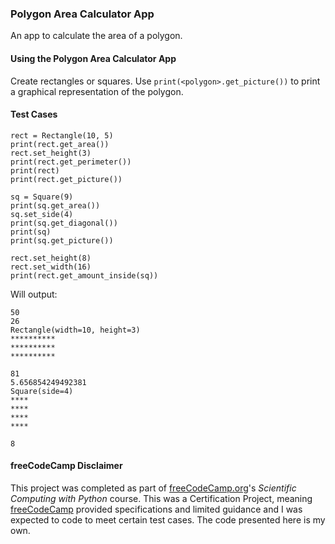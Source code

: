 ### Polygon Area Calculator App

An app to calculate the area of a polygon.

#### Using the Polygon Area Calculator App

Create rectangles or squares.
Use `print(<polygon>.get_picture())` to print a graphical representation of the polygon.

#### Test Cases

```
rect = Rectangle(10, 5)
print(rect.get_area())
rect.set_height(3)
print(rect.get_perimeter())
print(rect)
print(rect.get_picture())

sq = Square(9)
print(sq.get_area())
sq.set_side(4)
print(sq.get_diagonal())
print(sq)
print(sq.get_picture())

rect.set_height(8)
rect.set_width(16)
print(rect.get_amount_inside(sq))
```

Will output:

```
50
26
Rectangle(width=10, height=3)
**********
**********
**********

81
5.656854249492381
Square(side=4)
****
****
****
****

8
```

#### freeCodeCamp Disclaimer

This project was completed as part of [freeCodeCamp.org](https://www.freecodecamp.org)'s _Scientific Computing with Python_ course. This was a Certification Project, meaning [freeCodeCamp](https://www.freecodecamp.org) provided specifications and limited guidance and I was expected to code to meet certain test cases. The code presented here is my own.
